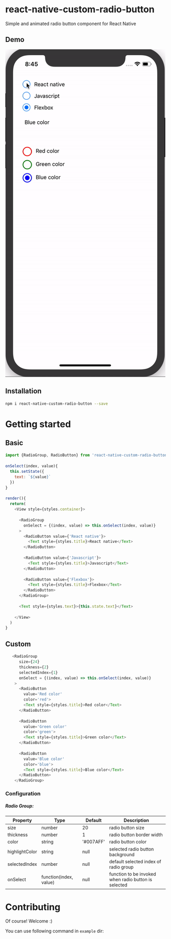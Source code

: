 # react-native-custom-radio-button
Simple and animated radio button component for React Native


Demo
---

![Demo](./screenshots/radio_button.gif)


## Installation

```sh
npm i react-native-custom-radio-button --save
```

# Getting started

Basic
---

```js
import {RadioGroup, RadioButton} from 'react-native-custom-radio-button'

onSelect(index, value){
  this.setState({
    text: `${value}`
  })
}

render(){
  return(
    <View style={styles.container}>
    
      <RadioGroup
        onSelect = {(index, value) => this.onSelect(index, value)}
      >
        <RadioButton value={'React native'}>
          <Text style={styles.title}>React native</Text>
        </RadioButton>

        <RadioButton value={'Javascript'}>
          <Text style={styles.title}>Javascript</Text>
        </RadioButton>

        <RadioButton value={'Flexbox'}>
          <Text style={styles.title}>Flexbox</Text>
        </RadioButton>
      </RadioGroup>
      
      <Text style={styles.text}>{this.state.text}</Text>
      
    </View>
  )
}
```

Custom
---
```js
   <RadioGroup
      size={24}
      thickness={2}
      selectedIndex={1}
      onSelect = {(index, value) => this.onSelect(index, value)}
    >
      <RadioButton 
        value='Red color'
        color='red'>
        <Text style={styles.title}>Red color</Text>
      </RadioButton>

      <RadioButton 
        value='Green color'
        color='green'>
        <Text style={styles.title}>Green color</Text>
      </RadioButton>

      <RadioButton 
        value='Blue color'
        color='blue'>
        <Text style={styles.title}>Blue color</Text>
      </RadioButton>
    </RadioGroup>
```
### Configuration
##### Radio Group:
| Property | Type | Default | Description |
|---------------|----------|-------------|----------------------------------------------------------------|
| size | number | 20 | radio button size |
| thickness | number | 1 | radio button border width |
| color | string | '#007AFF' | radio button color |
| highlightColor | string | null | selected radio button background |
| selectedIndex | number | null | default selected index of radio group |
| onSelect | function(index, value) | null | function to be invoked when radio button is selected |

# Contributing
Of course! Welcome :)

You can use following command in `example` dir:
